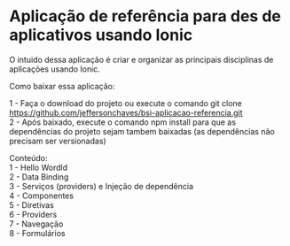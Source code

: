 # Aplicação de referência para des de aplicativos usando Ionic

O intuido dessa aplicação é criar e organizar as principais disciplinas de aplicações usando Ionic.

Como baixar essa aplicação:

1 - Faça o download do projeto ou execute o comando git clone https://github.com/jeffersonchaves/bsi-aplicacao-referencia.git \
2 - Após baixado, execute o comando npm install para que as dependências do projeto sejam tambem baixadas (as dependências não precisam ser versionadas) 

Conteúdo:\
1 - Hello Wordld\
2 - Data Binding\
3 - Serviços (providers) e Injeção de dependência\
4 - Componentes\
5 - Diretivas\
6 - Providers\
7 - Navegação\
8 - Formulários

